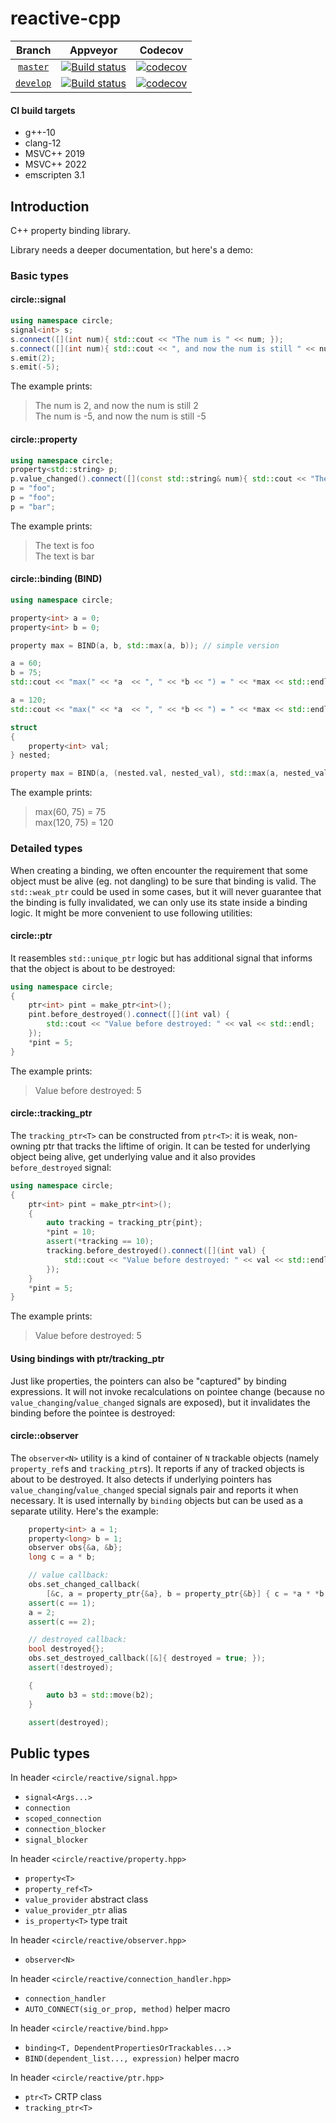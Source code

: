# reactive-cpp

Branch          | Appveyor | Codecov |
:-------------: | -------- | ------- |
[`master`](https://github.com/jm4R/reactive-cpp/tree/master) | [![Build status](https://ci.appveyor.com/api/projects/status/ix6o5njakdpqvbrl/branch/master?svg=true)](https://ci.appveyor.com/project/jm4R/reactive-cpp/branch/master) | [![codecov](https://codecov.io/gh/jm4R/reactive-cpp/branch/master/graph/badge.svg)](https://codecov.io/gh/jm4R/reactive-cpp) |
[`develop`](https://github.com/jm4R/reactive-cpp/tree/develop) | [![Build status](https://ci.appveyor.com/api/projects/status/ix6o5njakdpqvbrl/branch/develop?svg=true)](https://ci.appveyor.com/project/jm4R/reactive-cpp/branch/develop) | [![codecov](https://codecov.io/gh/jm4R/reactive-cpp/branch/develop/graph/badge.svg)](https://codecov.io/gh/jm4R/reactive-cpp) |

#### CI build targets
* g++-10
* clang-12
* MSVC++ 2019
* MSVC++ 2022
* emscripten 3.1


## Introduction

C++ property binding library.

Library needs a deeper documentation, but here's a demo:

### Basic types

#### circle::signal

```cpp
using namespace circle;
signal<int> s;
s.connect([](int num){ std::cout << "The num is " << num; });
s.connect([](int num){ std::cout << ", and now the num is still " << num << std::endl; });
s.emit(2);
s.emit(-5);
```

The example prints:

> The num is 2, and now the num is still 2\
> The num is -5, and now the num is still -5

#### circle::property

```cpp
using namespace circle;
property<std::string> p;
p.value_changed().connect([](const std::string& num){ std::cout << "The text is " << num << std::endl; });
p = "foo";
p = "foo";
p = "bar";
```

The example prints:

> The text is foo\
> The text is bar

#### circle::binding (BIND)

```cpp
using namespace circle;

property<int> a = 0;
property<int> b = 0;

property max = BIND(a, b, std::max(a, b)); // simple version

a = 60;
b = 75;
std::cout << "max(" << *a  << ", " << *b << ") = " << *max << std::endl;

a = 120;
std::cout << "max(" << *a  << ", " << *b << ") = " << *max << std::endl;

struct
{
    property<int> val;
} nested;

property max = BIND(a, (nested.val, nested_val), std::max(a, nested_val)); // or name parameter explicitly
```

The example prints:

> max(60, 75) = 75\
> max(120, 75) = 120


### Detailed types

When creating a binding, we often encounter the requirement that some object must be alive (eg. not dangling) to be sure that binding is valid. The `std::weak_ptr` could be used in some cases, but it will never guarantee that the binding is fully invalidated, we can only use its state inside a binding logic. It might be more convenient to use following utilities:

#### circle::ptr

It reasembles `std::unique_ptr` logic but has additional signal that informs that the object is about to be destroyed:

```cpp
using namespace circle;
{
    ptr<int> pint = make_ptr<int>();
    pint.before_destroyed().connect([](int val) {
        std::cout << "Value before destroyed: " << val << std::endl;
    });
    *pint = 5;
}
```
The example prints:

> Value before destroyed: 5

#### circle::tracking_ptr
The `tracking_ptr<T>` can be constructed from `ptr<T>`: it is weak, non-owning ptr that tracks the liftime of origin. It can be tested for underlying object being alive, get underlying value and it also provides `before_destroyed` signal:

```cpp
using namespace circle;
{
    ptr<int> pint = make_ptr<int>();
    {
        auto tracking = tracking_ptr{pint};
        *pint = 10;
        assert(*tracking == 10);
        tracking.before_destroyed().connect([](int val) {
            std::cout << "Value before destroyed: " << val << std::endl;
        });
    }
    *pint = 5;
}
```
The example prints:

> Value before destroyed: 5

#### Using bindings with ptr/tracking_ptr
Just like properties, the pointers can also be "captured" by binding expressions. It will not invoke recalculations on pointee change (because no `value_changing`/`value_changed` signals are exposed), but it invalidates the binding before the pointee is destroyed:


#### circle::observer
The `observer<N>` utility is a kind of container of `N` trackable objects (namely `property_ref`s and `tracking_ptr`s). It reports if any of tracked objects is about to be destroyed. It also detects if underlying pointers has `value_changing`/`value_changed` special signals pair and reports it when necessary. It is used internally by `binding` objects but can be used as a separate utility. Here's the example:

```cpp
    property<int> a = 1;
    property<long> b = 1;
    observer obs{&a, &b};
    long c = a * b;

    // value callback:
    obs.set_changed_callback(
        [&c, a = property_ptr{&a}, b = property_ptr{&b}] { c = *a * *b; });
    assert(c == 1);
    a = 2;
    assert(c == 2);

    // destroyed callback:
    bool destroyed{};
    obs.set_destroyed_callback([&]{ destroyed = true; });
    assert(!destroyed);

    {
        auto b3 = std::move(b2);
    }

    assert(destroyed);
```

## Public types

In header `<circle/reactive/signal.hpp>`

* `signal<Args...>`
* `connection`
* `scoped_connection`
* `connection_blocker`
* `signal_blocker`

In header `<circle/reactive/property.hpp>`

* `property<T>`
* `property_ref<T>`
* `value_provider` abstract class
* `value_provider_ptr` alias
* `is_property<T>` type trait

In header `<circle/reactive/observer.hpp>`

* `observer<N>`

In header `<circle/reactive/connection_handler.hpp>`

* `connection_handler`
* `AUTO_CONNECT(sig_or_prop, method)` helper macro

In header `<circle/reactive/bind.hpp>`

* `binding<T, DependentPropertiesOrTrackables...>`
* `BIND(dependent_list..., expression)` helper macro

In header `<circle/reactive/ptr.hpp>`

* `ptr<T>` CRTP class
* `tracking_ptr<T>`
